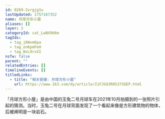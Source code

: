 ```yaml
---
id: 0269-2vrgjg1u
lastUpdated: 1757167352
name: 月球方形小屋
aliases: []
layer: 2
categoryId: cat_LwNX9U6m
tagIds:
  - tag_jKWvm6pa
  - tag_onKpmFeH
  - tag_WvL9rxXI
nsfw: false
parent: ""
relatedEntries: []
timelineEvents: []
titledLinks:
  - title: "相关链接: 月球方形小屋"
    url: https://www.163.com/dy/article/I1FJGO3R0537SDEP.html
---
```


「月球方形小屋」是由中国的玉兔二号月球车在2021年10月拍摄到的一张照片引起的猜测。当时，玉兔二号在月球背面发现了一个看起来像是方形建筑物的物体，后被阐明是一块岩石。